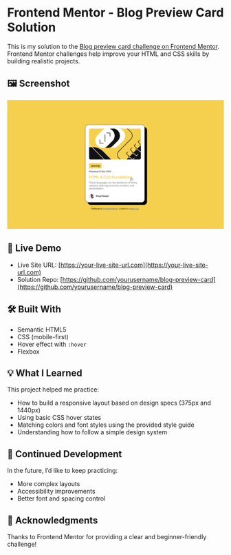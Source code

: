# Frontend Mentor - Blog Preview Card Solution

This is my solution to the [Blog preview card challenge on Frontend Mentor](https://www.frontendmentor.io/challenges/blog-preview-card-ckPaj01IcS). Frontend Mentor challenges help improve your HTML and CSS skills by building realistic projects.

## 🖼️ Screenshot

![Screenshot of my solution](/assets/images/screenshot.png)

## 🔗 Live Demo

- Live Site URL: [https://your-live-site-url.com](https://your-live-site-url.com)  
- Solution Repo: [https://github.com/yourusername/blog-preview-card](https://github.com/yourusername/blog-preview-card)

## 🛠️ Built With

- Semantic HTML5
- CSS (mobile-first)
- Hover effect with `:hover`
- Flexbox

## 💡 What I Learned

This project helped me practice:

- How to build a responsive layout based on design specs (375px and 1440px)
- Using basic CSS hover states
- Matching colors and font styles using the provided style guide
- Understanding how to follow a simple design system

## 🚧 Continued Development

In the future, I’d like to keep practicing:

- More complex layouts
- Accessibility improvements
- Better font and spacing control

## 🙏 Acknowledgments

Thanks to Frontend Mentor for providing a clear and beginner-friendly challenge!
